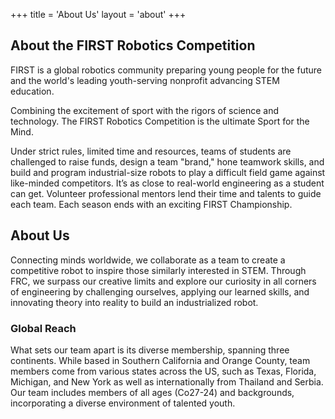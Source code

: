 +++
title = 'About Us'
layout = 'about'
+++

## About the FIRST Robotics Competition

FIRST is a global robotics community preparing young people for the future and the world's leading youth-serving nonprofit advancing STEM education.

Combining the excitement of sport with the rigors of science and technology. The FIRST Robotics Competition is the ultimate Sport for the Mind. 

Under strict rules, limited time and resources, teams of students are challenged to raise funds, design a team "brand," hone teamwork skills, and build and program industrial-size robots to play a difficult field game against like-minded competitors. It’s as close to real-world engineering as a student can get. Volunteer professional mentors lend their time and talents to guide each team. Each season ends with an exciting FIRST Championship.



## About Us

Connecting minds worldwide, we collaborate as a team to create a competitive robot to inspire those similarly interested in STEM.
Through FRC, we surpass our creative limits and explore our curiosity in all corners of engineering by challenging ourselves, applying our learned skills, and innovating theory into reality to build an industrialized robot.

### Global Reach

What sets our team apart is its diverse membership, spanning three continents.
While based in Southern California and Orange County, team members come from various states across the US, such as Texas, Florida, Michigan, and New York as well as internationally from Thailand and Serbia.
Our team includes members of all ages (Co27-24) and backgrounds, incorporating a diverse environment of talented youth.
